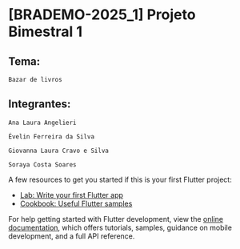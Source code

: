 # [BRADEMO-2025_1] Projeto Bimestral 1

## Tema:

    Bazar de livros

## Integrantes:

    Ana Laura Angelieri
    
    Évelin Ferreira da Silva
    
    Giovanna Laura Cravo e Silva
    
    Soraya Costa Soares



A few resources to get you started if this is your first Flutter project:

- [Lab: Write your first Flutter app](https://docs.flutter.dev/get-started/codelab)
- [Cookbook: Useful Flutter samples](https://docs.flutter.dev/cookbook)

For help getting started with Flutter development, view the
[online documentation](https://docs.flutter.dev/), which offers tutorials,
samples, guidance on mobile development, and a full API reference.
